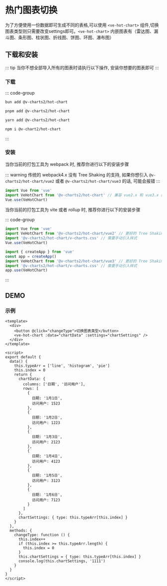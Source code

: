 # 热门图表切换

为了方便使用一份数据即可生成不同的表格,可以使用 `<ve-hot-chart>` 组件,切换图表类型则只需要改变settings即可。`<ve-hot-chart>` 内嵌图表有（雷达图、漏斗图、条形图、柱状图、折线图、饼图、环图、瀑布图）

## 下载和安装

::: tip
当你不想全部导入所有的图表时请执行以下操作, 安装你想要的图表即可
:::

### 下载

::: code-group

```bash [bun]
bun add @v-charts2/hot-chart
```

```bash [pnpm]
pnpm add @v-charts2/hot-chart
```

```bash [yarn]
yarn add @v-charts2/hot-chart
```

```bash [npm]
npm i @v-chart2/hot-chart
```

:::

### 安装

当你当前的打包工具为 webpack 时, 推荐你进行以下的安装步骤

::: warning
传统的 webpack4.x 没有 Tree Shaking 的支持, 如果你想引入 `@v-charts2/hot-chart/vue2` 或者 `@v-charts2/hot-chart/vue3` 的话, 可能会报错
:::

```javascript
import Vue from 'vue'
import VeHotChart from '@v-charts2/hot-chart' // 兼容 vue2.x 和 vue3.x 的支持, 将会自动加载支持 vue2.x 的支持包或者支持 vue3.x 的支持包
Vue.use(VeHotChart)
```

当你当前的打包工具为 vite 或者 rollup 时, 推荐你进行以下的安装步骤

::: code-group

```javascript [Vue 2.x]
import Vue from 'vue'
import VeHotChart from '@v-charts2/hot-chart/vue2' // 更好的 Tree Shaking 推荐引入 vue2.x 的专属支持包
import '@v-charts2/hot-chart/v-charts.css' // 需要手动引入样式
Vue.use(VeHotChart)
```

```javascript [Vue 3.x]
import { createApp } from 'vue'
const app = createApp()
import VeHotChart from '@v-charts2/hot-chart/vue3' // 更好的 Tree Shaking 推荐引入 vue3.x 的专属支持包
import '@v-charts2/hot-chart/v-charts.css' // 需要手动引入样式
app.use(VeHotChart)
```

:::

## DEMO

### 示例

```vue preview
<template>
  <div>
    <button @click="changeType">切换图表类型</button>
    <ve-hot-chart :data="chartData" :settings="chartSettings" />
  </div>
</template>

<script>
export default {
  data() {
    this.typeArr = ['line', 'histogram', 'pie']
    this.index = 0
    return {
      chartData: {
        columns: ['日期', '访问用户'],
        rows: [
          {
            日期: '1月1日',
            访问用户: 1523
          },
          {
            日期: '1月2日',
            访问用户: 1223
          },
          {
            日期: '1月3日',
            访问用户: 2123
          },
          {
            日期: '1月4日',
            访问用户: 4123
          },
          {
            日期: '1月5日',
            访问用户: 3123
          },
          {
            日期: '1月6日',
            访问用户: 7123
          }
        ]
      },
      chartSettings: { type: this.typeArr[this.index] }
    }
  },
  methods: {
    changeType: function () {
      this.index++
      if (this.index >= this.typeArr.length) {
        this.index = 0
      }
      this.chartSettings = { type: this.typeArr[this.index] }
      console.log(this.chartSettings, '1111')
    }
  }
}
</script>
```
